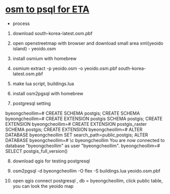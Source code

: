 # [osm to psql for ETA](https://osm2pgsql.org/examples/buildings)

* process

1. download south-korea-latest.osm.pbf

2. open openstreetmap with browser and download small area xml(yeoido island) - yeoido.osm

3. install osmium with homebrew

4. osmium extract -p yeoido.osm -o yeoido.osm.pbf south-korea-latest.osm.pbf

5. make lua script, buildings.lua

6. install osm2pgsql with homebrew

7. postgresql setting

byeongcheollim=# CREATE SCHEMA postgis;
CREATE SCHEMA
byeongcheollim=# CREATE EXTENSION postgis SCHEMA postgis;
CREATE EXTENSION
byeongcheollim=# CREATE EXTENSION postgis_raster SCHEMA postgis;
CREATE EXTENSION
byeongcheollim=# ALTER DATABASE byeongcheollim SET search_path=public,postgis;
ALTER DATABASE
byeongcheollim=# \c byeongcheollim
You are now connected to database "byeongcheollim" as user "byeongcheollim".
byeongcheollim=# SELECT postgis_full_version()

8. download qgis for testing postgresql

9. osm2pgsql -d byeongcheollim -O flex -S buildings.lua yeoido.osm.pbf

10. open qgis connect postgresql , db = byeongcheollim, click public table, you can look the yeoido map

